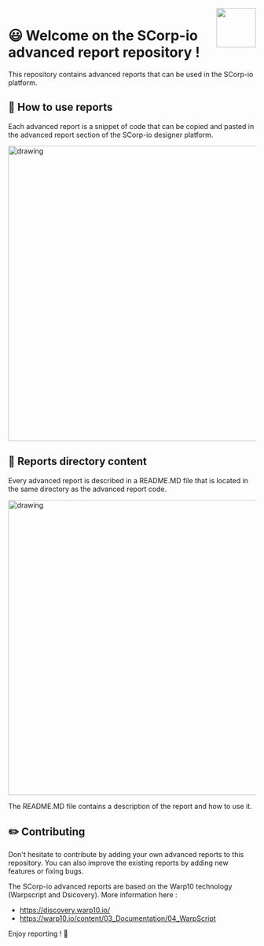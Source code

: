 <img src="https://github.com/tech-scorpio/scorpio-advanced-reports/blob/master/assets/scorpio-logo-wotext.svg?raw=true" align="right" width="80" />

# :smiley: Welcome on the SCorp-io advanced report repository !

This repository contains advanced reports that can be used in the SCorp-io platform.

## :wrench: How to use reports

Each advanced report is a snippet of code that can be copied and pasted in the advanced report section of the SCorp-io
designer platform.

<img src="https://github.com/tech-scorpio/scorpio-advanced-reports/blob/master/assets/scorpio-designer-advanced-report.png?raw=true" alt="drawing" width="600"/> 

## :file_folder: Reports directory content

Every advanced report is described in a README.MD file that is located in the same directory as the advanced report
code.

<img src="https://github.com/tech-scorpio/scorpio-advanced-reports/blob/master/assets/advanced-report-directory.png?raw=true" alt="drawing" width="600"/> 

The README.MD file contains a description of the report and how to use it.

## :pencil2: Contributing

Don't hesitate to contribute by adding your own advanced reports to this repository.
You can also improve the existing reports by adding new features or fixing bugs.

The SCorp-io advanced reports are based on the Warp10 technology (Warpscript and Dsicovery).
More information here :

- https://discovery.warp10.io/
- https://warp10.io/content/03_Documentation/04_WarpScript

Enjoy reporting ! :rocket: 
